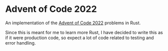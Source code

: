 # Advent of Code 2022

An implementation of the [Advent of Code 2022](https://adventofcode.com/2022/)
problems in Rust.

Since this is meant for me to learn more Rust, I have decided to write this as
if it were production code, so expect a lot of code related to testing and error
handling.
